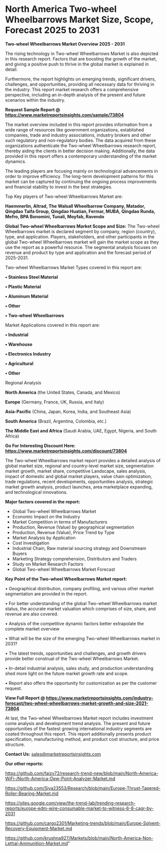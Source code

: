 # North America Two-wheel Wheelbarrows Market Size, Scope, Forecast 2025 to 2031

<Strong> Two-wheel Wheelbarrows Market Overview 2025 - 2031</strong>

The rising technology in Two-wheel Wheelbarrows Market is also depicted in this research report. Factors that are boosting the growth of the market, and giving a positive push to thrive in the global market is explained in detail.

Furthermore, the report highlights on emerging trends, significant drivers, challenges, and opportunities, providing all necessary data for thriving in the industry. This report market research offers a comprehensive perspective, including an in-depth analysis of the present and future scenarios within the industry.

<strong>Request Sample Report @ <a href=https://www.marketreportsinsights.com/sample/73804>https://www.marketreportsinsights.com/sample/73804</a></strong>

The market overview included in this report provides information from a wide range of resources like government organizations, established companies, trade and industry associations, industry brokers and other such regulatory and non-regulatory bodies. The data acquired from these organizations authenticate the Two-wheel Wheelbarrows research report, thereby aiding the clients in better decision making. Additionally, the data provided in this report offers a contemporary understanding of the market dynamics.

The leading players are focusing mainly on technological advancements in order to improve efficiency. The long-term development patterns for this market can be captured by continuing the ongoing process improvements and financial stability to invest in the best strategies.

Top Key players of Two-wheel Wheelbarrows Market are:

<strong>Haemmerlin, Altrad, The Walsall Wheelbarrow Company, Matador, Qingdao Taifa Group, Qingdao Huatian, Fermar, MUBA, Qingdao Runda, Mefro, BPA Bonomini, Tunali, Moyfab, Ravendo</strong>

<strong><b>Global Two-wheel Wheelbarrows Market Scope and Size:</b></strong>
The Two-wheel Wheelbarrows market is declared segment by company, region (country), type, and application. Players, stakeholders, and other participants in the global Two-wheel Wheelbarrows market will gain the market scope as they use the report as a powerful resource. The segmental analysis focuses on revenue and product by type and application and the forecast period of 2025-2031.

Two-wheel Wheelbarrows Market Types covered in this report are:

<strong>• Stainless Steel Material

• Plastic Material

• Aluminum Material

• Other

• Two-wheel Wheelbarrows</strong>

Market Applications covered in this report are:

<strong>• Industrial

• Warehouse

• Electronics Industry

• Agricultural

• Other</strong> 

Regional Analysis

<strong>North America</strong> (the United States, Canada, and Mexico)

<strong>Europe</strong> (Germany, France, UK, Russia, and Italy)

<strong>Asia-Pacific</strong> (China, Japan, Korea, India, and Southeast Asia)

<strong>South America</strong> (Brazil, Argentina, Colombia, etc.)

<strong>The Middle East and Africa</strong> (Saudi Arabia, UAE, Egypt, Nigeria, and South Africa)

<strong>Go For Interesting Discount Here: <a href=https://www.marketreportsinsights.com/discount/73804>https://www.marketreportsinsights.com/discount/73804</a></strong>

The Two-wheel Wheelbarrows market report provides a detailed analysis of global market size, regional and country-level market size, segmentation market growth, market share, competitive Landscape, sales analysis, impact of domestic and global market players, value chain optimization, trade regulations, recent developments, opportunities analysis, strategic market growth analysis, product launches, area marketplace expanding, and technological innovations.

<strong><b>Major factors covered in the report:</b></strong>
<ul>
  <li>Global Two-wheel Wheelbarrows Market </li>
  <li>Economic Impact on the Industry</li>
  <li>Market Competition in terms of Manufacturers</li>
  <li>Production, Revenue (Value) by geographical segmentation</li>
  <li>Production, Revenue (Value), Price Trend by Type</li>
  <li>Market Analysis by Application</li>
  <li>Cost Investigation</li>
  <li>Industrial Chain, Raw material sourcing strategy and Downstream Buyers</li>
  <li>Marketing Strategy comprehension, Distributors and Traders</li>
  <li>Study on Market Research Factors</li>
  <li>Global Two-wheel Wheelbarrows Market Forecast</li>
</ul>

<strong><b>Key Point of the Two-wheel Wheelbarrows Market report:</b></strong>

• Geographical distribution, company profiling, and various other market segmentation are provided in the report.

• For better understanding of the global Two-wheel Wheelbarrows market status, the accurate market valuation which comprises of size, share, and revenue are also covered.

• Analysis of the competitive dynamic factors better extrapolate the complete market overview

• What will be the size of the emerging Two-wheel Wheelbarrows market in 2031?

• The latest trends, opportunities and challenges, and growth drivers provide better construal of the Two-wheel Wheelbarrows Market.

• In-detail industrial analysis, sales study, and production understanding shed more light on the future market growth rate and scope.

• Report also offers the opportunity for customization as per the customer request.

<strong><b>View Full Report @ <a href=https://www.marketreportsinsights.com/industry-forecast/two-wheel-wheelbarrows-market-growth-and-size-2021-73804>https://www.marketreportsinsights.com/industry-forecast/two-wheel-wheelbarrows-market-growth-and-size-2021-73804</a></b></strong>


At last, the Two-wheel Wheelbarrows Market report includes investment come analysis and development trend analysis. The present and future opportunities of the fastest growing international industry segments are coated throughout this report. This report additionally presents product specification, manufacturing method, and product cost structure, and price structure.

<strong>Contact Us:</strong>
sales@marketreportsinsights.com

<strong>Our other reports:</strong>

<a href=https://github.com/faizy72/research-trend-new/blob/main/North-America-WiFi-/North-America-Dew-Point-Analyzer-Market.md>https://github.com/faizy72/research-trend-new/blob/main/North-America-WiFi-/North-America-Dew-Point-Analyzer-Market.md</a>

<a href=https://github.com/Siya23553/Research/blob/main/Europe-Thrust-Tapered-Roller-Bearing-Market.md>https://github.com/Siya23553/Research/blob/main/Europe-Thrust-Tapered-Roller-Bearing-Market.md</a>

<a href=https://sites.google.com/view/the-trend-lab/trending-research-reports/europe-edm-wire-consumable-market-to-witness-6-8-cagr-by-2031>https://sites.google.com/view/the-trend-lab/trending-research-reports/europe-edm-wire-consumable-market-to-witness-6-8-cagr-by-2031</a>

<a href=https://github.com/cargo2301/Marketing-trends/blob/main/Europe-Solvent-Recovery-Equipment-Market.md>https://github.com/cargo2301/Marketing-trends/blob/main/Europe-Solvent-Recovery-Equipment-Market.md</a>

<a href=https://github.com/krushna927/Markets/blob/main/North-America-Non-Lethal-Ammunition-Market.md>https://github.com/krushna927/Markets/blob/main/North-America-Non-Lethal-Ammunition-Market.md</a>"
